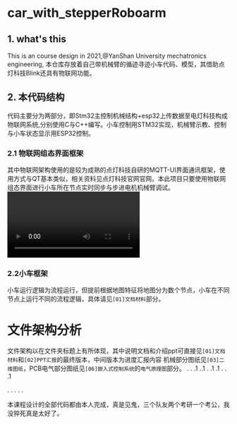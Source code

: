 # car_with_stepperRoboarm
## 1. what's this
This is an course design in 2021,@YanShan University mechatronics engineering,
本仓库存放着自己带机械臂的循迹寻迹小车代码、模型，其借助点灯科技Blink还具有物联网功能。
## 2. 本代码结构
代码主要分为两部分，即Stm32主控制机械结构+esp32上传数据至电灯科技构成物联网系统,分别使用C与C++编写。小车控制用STM32实现，机械臂示教、控制与小车状态显示用ESP32控制。
### 2.1 物联网组态界面框架
其中物联网架构使用的是较为成熟的点灯科技自研的MQTT-UI界面通讯框架，使用方式与QT基本类似，相关资料见点灯科技官网官网。本此项目只要使用物联网组态界面进行小车所在节点实时同步与步进电机机械臂调试。
<video src="【07】视频图片/视频/蓝牙调试机械臂.mp4" controls></video>


### 2.2小车框架
小车运行逻辑为流程运行，但提前根据地图特征将地图分为数个节点，小车在不同节点上运行不同的流程逻辑，具体请见`[01]文档材料`部分。
# 文件架构分析
文件架构以在文件夹标题上有所体现，其中说明文档和介绍ppt可直接见`[01]文档材料`和`[02]PPT汇报`的最终版本，中间版本为进度汇报内容
机械部分图纸见`[03]二维图纸`，PCB电气部分图纸见`[06]嵌入式控制系统`的`电气原理图`部分。
.
.
.1
..1
.
.1
.1
.
.
.1

.
.
.
.
.


















































本课程设计的全部代码都由本人完成，真是见鬼，三个队友两个考研一个考公，我没猝死真是太好了。
